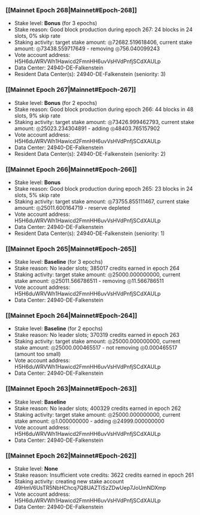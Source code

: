 ### [[Mainnet Epoch 268|Mainnet#Epoch-268]]
* Stake level: **Bonus** (for 3 epochs)
* Stake reason: Good block production during epoch 267: 24 blocks in 24 slots, 0% skip rate
* Staking activity: target stake amount: ◎72682.519618406, current stake amount: ◎73438.559717649 - removing ◎756.040099243
* Vote account address: H5H6duWRVWh1Hawicd2FmnHH6uvVsHVdPnfjSCdXAULp
* Data Center: 24940-DE-Falkenstein
* Resident Data Center(s): 24940-DE-Falkenstein (seniority: 3)
### [[Mainnet Epoch 267|Mainnet#Epoch-267]]
* Stake level: **Bonus** (for 2 epochs)
* Stake reason: Good block production during epoch 266: 44 blocks in 48 slots, 9% skip rate
* Staking activity: target stake amount: ◎73426.999462793, current stake amount: ◎25023.234304891 - adding ◎48403.765157902
* Vote account address: H5H6duWRVWh1Hawicd2FmnHH6uvVsHVdPnfjSCdXAULp
* Data Center: 24940-DE-Falkenstein
* Resident Data Center(s): 24940-DE-Falkenstein (seniority: 2)
### [[Mainnet Epoch 266|Mainnet#Epoch-266]]
* Stake level: **Bonus**
* Stake reason: Good block production during epoch 265: 23 blocks in 24 slots, 5% skip rate
* Staking activity: target stake amount: ◎73755.855111467, current stake amount: ◎25011.600164719 - reserve depleted
* Vote account address: H5H6duWRVWh1Hawicd2FmnHH6uvVsHVdPnfjSCdXAULp
* Data Center: 24940-DE-Falkenstein
* Resident Data Center(s): 24940-DE-Falkenstein (seniority: 1)
### [[Mainnet Epoch 265|Mainnet#Epoch-265]]
* Stake level: **Baseline** (for 3 epochs)
* Stake reason: No leader slots; 385017 credits earned in epoch 264
* Staking activity: target stake amount: ◎25000.000000000, current stake amount: ◎25011.566786511 - removing ◎11.566786511
* Vote account address: H5H6duWRVWh1Hawicd2FmnHH6uvVsHVdPnfjSCdXAULp
* Data Center: 24940-DE-Falkenstein
### [[Mainnet Epoch 264|Mainnet#Epoch-264]]
* Stake level: **Baseline** (for 2 epochs)
* Stake reason: No leader slots; 370319 credits earned in epoch 263
* Staking activity: target stake amount: ◎25000.000000000, current stake amount: ◎25000.000465517 - not removing ◎0.000465517 (amount too small)
* Vote account address: H5H6duWRVWh1Hawicd2FmnHH6uvVsHVdPnfjSCdXAULp
* Data Center: 24940-DE-Falkenstein
### [[Mainnet Epoch 263|Mainnet#Epoch-263]]
* Stake level: **Baseline**
* Stake reason: No leader slots; 400329 credits earned in epoch 262
* Staking activity: target stake amount: ◎25000.000000000, current stake amount: ◎1.000000000 - adding ◎24999.000000000
* Vote account address: H5H6duWRVWh1Hawicd2FmnHH6uvVsHVdPnfjSCdXAULp
* Data Center: 24940-DE-Falkenstein
### [[Mainnet Epoch 262|Mainnet#Epoch-262]]
* Stake level: **None**
* Stake reason: Insufficient vote credits: 3622 credits earned in epoch 261
* Staking activity: creating new stake account 49HmV6UsTR5NbHChcq7Q8UAZTiSzZDwUep7JoUmNDXmp
* Vote account address: H5H6duWRVWh1Hawicd2FmnHH6uvVsHVdPnfjSCdXAULp
* Data Center: 24940-DE-Falkenstein